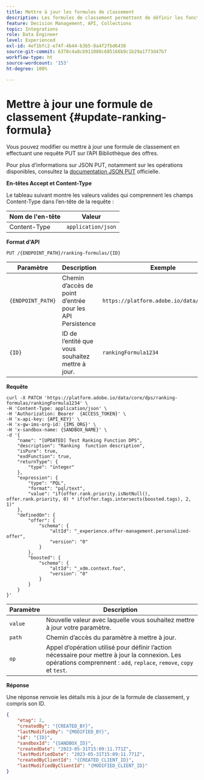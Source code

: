 ```yaml
---
title: Mettre à jour les formules de classement
description: Les formules de classement permettent de définir les fonctions de notation utilisées pour classer les éléments.
feature: Decision Management, API, Collections
topic: Integrations
role: Data Engineer
level: Experienced
exl-id: 4ef1bfc2-e74f-4b44-b3b5-8a4f2fbd6438
source-git-commit: 6378c4a8cb911088c685166b9c1b29a1773d47b7
workflow-type: ht
source-wordcount: '153'
ht-degree: 100%

---
```


# Mettre à jour une formule de classement {#update-ranking-formula}

Vous pouvez modifier ou mettre à jour une formule de classement en effectuant une requête PUT sur l’API Bibliothèque des offres.

Pour plus d’informations sur JSON PUT, notamment sur les opérations disponibles, consultez la [documentation JSON PUT](http://jsonpatch.com/) officielle.

**En-têtes Accept et Content-Type**

Le tableau suivant montre les valeurs valides qui comprennent les champs Content-Type dans l’en-tête de la requête :

| Nom de l&#39;en-tête | Valeur |
| --------- | ----------- |
| Content-Type | `application/json` |

**Format d&#39;API**

```http
PUT /{ENDPOINT_PATH}/ranking-formulas/{ID}
```

| Paramètre | Description | Exemple |
| --------- | ----------- | ------- |
| `{ENDPOINT_PATH}` | Chemin d’accès de point d’entrée pour les API Persistence | `https://platform.adobe.io/data/core/dps` |
| `{ID}` | ID de l’entité que vous souhaitez mettre à jour. | `rankingFormula1234` |

**Requête**

```shell
curl -X PATCH 'https://platform.adobe.io/data/core/dps/ranking-formulas/rankingFormula1234' \
-H 'Content-Type: application/json' \
-H 'Authorization: Bearer  {ACCESS_TOKEN}' \
-H 'x-api-key: {API_KEY}' \
-H 'x-gw-ims-org-id: {IMS_ORG}' \
-H 'x-sandbox-name: {SANDBOX_NAME}' \
-d '{
    "name": "[UPDATED] Test Ranking Function DPS",
    "description": "Ranking  function description",
    "isPure": true,
    "exdFunction": true,
    "returnType": {
        "type": "integer"
    },
    "expression": {
        "type": "PQL",
        "format": "pql/text",
        "value": "if(offer.rank.priority.isNotNull(), offer.rank.priority, 0) * if(offer.tags.intersects(boosted.tags), 2, 1)"
    },
    "definedOn": {
        "offer": {
            "schema": {
                "altId": "_experience.offer-management.personalized-offer",
                "version": "0"
            }
        },
        "boosted": {
            "schema": {
                "altId": "_xdm.context.foo",
                "version": "0"
            }
        }
    }
}'
```

| Paramètre | Description |
| --------- | ----------- |
| `value` | Nouvelle valeur avec laquelle vous souhaitez mettre à jour votre paramètre. |
| `path` | Chemin d’accès du paramètre à mettre à jour. |
| `op` | Appel d’opération utilisé pour définir l’action nécessaire pour mettre à jour la connexion. Les opérations comprennent : `add`, `replace`, `remove`, `copy` et `test`. |

**Réponse**

Une réponse renvoie les détails mis à jour de la formule de classement, y compris son ID.

```json
{
    "etag": 2,
    "createdBy": "{CREATED_BY}",
    "lastModifiedBy": "{MODIFIED_BY}",
    "id": "{ID}",
    "sandboxId": "{SANDBOX_ID}",
    "createdDate": "2023-05-31T15:09:11.771Z",
    "lastModifiedDate": "2023-05-31T15:09:11.771Z",
    "createdByClientId": "{CREATED_CLIENT_ID}",
    "lastModifiedByClientId": "{MODIFIED_CLIENT_ID}"
}
```
